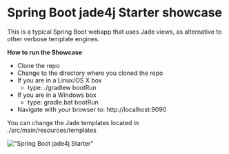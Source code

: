 Spring Boot jade4j Starter showcase
===================================

This is a typical Spring Boot webapp that uses Jade views, as alternative to other verbose template engines.

**How to run the Showcase**

- Clone the repo
- Change to the directory where you cloned the repo
- If you are in a Linux/OS X box
  - type: ./gradlew bootRun
- If you are in a Windows box
  - type: gradle.bat bootRun
- Navigate with your browser to: http://localhost:9090

You can change the Jade templates located in ./src/main/resources/templates

!["Spring Boot jade4j Starter"](https://farm6.staticflickr.com/5600/14967400963_a37f846550_c.jpg)


